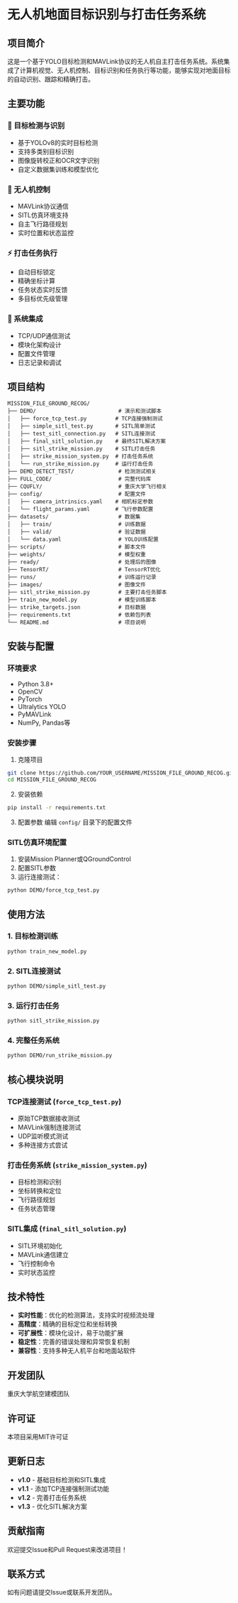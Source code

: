 # 无人机地面目标识别与打击任务系统

## 项目简介

这是一个基于YOLO目标检测和MAVLink协议的无人机自主打击任务系统。系统集成了计算机视觉、无人机控制、目标识别和任务执行等功能，能够实现对地面目标的自动识别、跟踪和精确打击。

## 主要功能

### 🎯 目标检测与识别
- 基于YOLOv8的实时目标检测
- 支持多类别目标识别
- 图像旋转校正和OCR文字识别
- 自定义数据集训练和模型优化

### 🚁 无人机控制
- MAVLink协议通信
- SITL仿真环境支持
- 自主飞行路径规划
- 实时位置和状态监控

### ⚡ 打击任务执行
- 自动目标锁定
- 精确坐标计算
- 任务状态实时反馈
- 多目标优先级管理

### 🔧 系统集成
- TCP/UDP通信测试
- 模块化架构设计
- 配置文件管理
- 日志记录和调试

## 项目结构

```
MISSION_FILE_GROUND_RECOG/
├── DEMO/                          # 演示和测试脚本
│   ├── force_tcp_test.py         # TCP连接强制测试
│   ├── simple_sitl_test.py       # SITL简单测试
│   ├── test_sitl_connection.py   # SITL连接测试
│   ├── final_sitl_solution.py    # 最终SITL解决方案
│   ├── sitl_strike_mission.py    # SITL打击任务
│   ├── strike_mission_system.py  # 打击任务系统
│   └── run_strike_mission.py     # 运行打击任务
├── DEMO_DETECT_TEST/              # 检测测试相关
├── FULL_CODE/                     # 完整代码库
├── CQUFLY/                        # 重庆大学飞行相关
├── config/                        # 配置文件
│   ├── camera_intrinsics.yaml    # 相机标定参数
│   └── flight_params.yaml        # 飞行参数配置
├── datasets/                      # 数据集
│   ├── train/                     # 训练数据
│   ├── valid/                     # 验证数据
│   └── data.yaml                  # YOLO训练配置
├── scripts/                       # 脚本文件
├── weights/                       # 模型权重
├── ready/                         # 处理后的图像
├── TensorRT/                      # TensorRT优化
├── runs/                          # 训练运行记录
├── images/                        # 图像文件
├── sitl_strike_mission.py         # 主要打击任务脚本
├── train_new_model.py             # 模型训练脚本
├── strike_targets.json            # 目标数据
├── requirements.txt               # 依赖包列表
└── README.md                      # 项目说明
```

## 安装与配置

### 环境要求
- Python 3.8+
- OpenCV
- PyTorch
- Ultralytics YOLO
- PyMAVLink
- NumPy, Pandas等

### 安装步骤

1. 克隆项目
```bash
git clone https://github.com/YOUR_USERNAME/MISSION_FILE_GROUND_RECOG.git
cd MISSION_FILE_GROUND_RECOG
```

2. 安装依赖
```bash
pip install -r requirements.txt
```

3. 配置参数
编辑 `config/` 目录下的配置文件

### SITL仿真环境配置
1. 安装Mission Planner或QGroundControl
2. 配置SITL参数
3. 运行连接测试：
```bash
python DEMO/force_tcp_test.py
```

## 使用方法

### 1. 目标检测训练
```bash
python train_new_model.py
```

### 2. SITL连接测试
```bash
python DEMO/simple_sitl_test.py
```

### 3. 运行打击任务
```bash
python sitl_strike_mission.py
```

### 4. 完整任务系统
```bash
python DEMO/run_strike_mission.py
```

## 核心模块说明

### TCP连接测试 (`force_tcp_test.py`)
- 原始TCP数据接收测试
- MAVLink强制连接测试
- UDP监听模式测试
- 多种连接方式尝试

### 打击任务系统 (`strike_mission_system.py`)
- 目标检测和识别
- 坐标转换和定位
- 飞行路径规划
- 任务状态管理

### SITL集成 (`final_sitl_solution.py`)
- SITL环境初始化
- MAVLink通信建立
- 飞行控制命令
- 实时状态监控

## 技术特性

- **实时性能**：优化的检测算法，支持实时视频流处理
- **高精度**：精确的目标定位和坐标转换
- **可扩展性**：模块化设计，易于功能扩展
- **稳定性**：完善的错误处理和异常恢复机制
- **兼容性**：支持多种无人机平台和地面站软件

## 开发团队

重庆大学航空建模团队

## 许可证

本项目采用MIT许可证

## 更新日志

- **v1.0** - 基础目标检测和SITL集成
- **v1.1** - 添加TCP连接强制测试功能
- **v1.2** - 完善打击任务系统
- **v1.3** - 优化SITL解决方案

## 贡献指南

欢迎提交Issue和Pull Request来改进项目！

## 联系方式

如有问题请提交Issue或联系开发团队。

